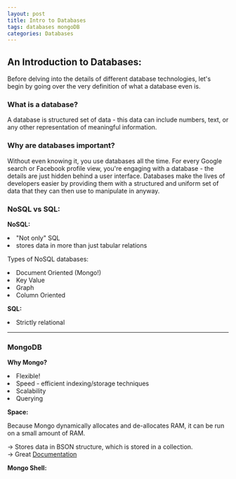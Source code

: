 ```yaml
---
layout: post
title: Intro to Databases
tags: databases mongoDB
categories: Databases
---
```

<h2> An Introduction to Databases: </h2>

Before delving into the details of different database technologies, let's begin by going over the very definition of what a database even is. 

<h3> What is a database? </h3>

A database is structured set of data - this data can include numbers, text, or any other representation of meaningful information. 

<h3> Why are databases important? </h3>

Without even knowing it, you use databases all the time. For every Google search or Facebook profile view, you're engaging with a database - the details are just hidden behind a user interface. Databases make the lives of developers easier by providing them with a structured and uniform set of data that they can then use to manipulate in anyway. 

<h3> NoSQL vs SQL: </h3>

<b> NoSQL: </b> 
<li> "Not only" SQL
<li> stores data in more than just tabular relations

Types of NoSQL databases:
<li> Document Oriented (Mongo!)
<li> Key Value
<li> Graph
<li> Column Oriented

<b> SQL: </b>
<li> Strictly relational

------------------------------
<h3> MongoDB </h3>

<b> Why Mongo? </b>
<li> Flexible!
<li> Speed - efficient indexing/storage techniques
<li> Scalability
<li> Querying

<b> Space: </b>

Because Mongo dynamically allocates and de-allocates RAM, it can be run on a small amount of RAM. 
<br>

-> Stores data in BSON structure, which is stored in a collection.<br>
-> Great [Documentation]


<b>Mongo Shell:</b>

[Documentation]: http://mongodb.com

